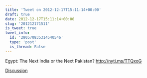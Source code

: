 ```yaml
---
title: 'Tweet on 2012-12-17T15:11:14+00:00'
draft: true
date: 2012-12-17T15:11:14+00:00
slug: '201212171511'
is_tweet: true
tweet_info:
  id: '280570835314540546'
  type: 'post'
  is_thread: False
---
```




Egypt: The Next India or the Next Pakistan? <http://nyti.ms/TTQxoG>

[Discussion](https://x.com/sytelus/status/280570835314540546)
